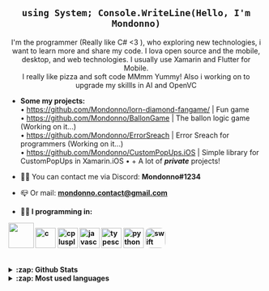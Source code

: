 <link rel="stylesheet" href="https://raw.githubusercontent.com/Mondonno/Mondonno/master/mondonno-readme.css">

<h2 align="center"><code>using System; Console.WriteLine(Hello, I'm Mondonno)</code></h1>
<p align="center">I'm the programmer (Really like C# <3 ), who exploring new technologies, i want to learn more and share my code. I lova open source and the mobile, desktop, and web technologies. I usually use Xamarin and Flutter for Mobile.<br>I really like pizza and soft code MMmm Yummy! Also i working on to upgrade my skillls in AI and OpenVC</p>

  - **Some my projects:** <br>
    • <a href="https://github.com/Mondonno/lorn-diamond-fangame/tree/update-mondonno">https://github.com/Mondonno/lorn-diamond-fangame/</a> | Fun game<br>
    • https://github.com/Mondonno/BallonGame | The ballon logic game (Working on it...)<br>
    • https://github.com/Mondonno/ErrorSreach | Error Sreach for programmers (Working on it...)<br>
    • https://github.com/Mondonno/CustomPopUps.iOS | Simple library for CustomPopUps in Xamarin.iOS
    • + A lot of ***private*** projects!
  
  - 🤷‍♂️ You can contact me via Discord: **Mondonno#1234**
  - 📪 Or mail: <a href="mailto:mondonno.contact@gmail.com"><b>mondonno.contact@gmail.com<b></a>
  
  - 👨‍💻 I programming in:
<p algin="left" id="langs">
  <img width="50" height="50" src="https://cdn.worldvectorlogo.com/logos/c--4.svg">
  <img src="https://devicons.github.io/devicon/devicon.git/icons/c/c-original.svg" alt="c" width="40" height="40"/> <img src="https://devicons.github.io/devicon/devicon.git/icons/cplusplus/cplusplus-original.svg" alt="cplusplus" width="40" height="40"/>
  <img src="https://devicons.github.io/devicon/devicon.git/icons/javascript/javascript-original.svg" alt="javascript" width="40" height="40"/>
  <img src="https://devicons.github.io/devicon/devicon.git/icons/typescript/typescript-original.svg" alt="typescript" width="40" height="40"/>
  <img src="https://devicons.github.io/devicon/devicon.git/icons/python/python-original.svg" alt="python" width="40" height="40"/>
  <img src="https://developer.apple.com/swift/images/swift-og.png" alt="swift" width="40" height="40" style="border-radius: 10px;">
  
  </p>
  <br>
  <details>
  <summary>:zap: Github <b>Stats</b></summary>
  <br>
  <img src="https://github-readme-stats.vercel.app/api?username=Mondonno&&show_icons=true&title_color=222222&icon_color=03A87C&text_color=333333&bg_color=ffffff">
</details>

<details>
  <summary>:zap: <b>Most</b> used <b>languages</b></summary>
  <br>
  <img src="https://github-readme-stats.vercel.app/api/top-langs/?username=Mondonno&layout=compact&bg_color=ffffff&text_color=333333">
</details>
  

